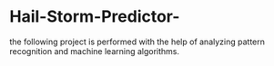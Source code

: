 # Hail-Storm-Predictor-
the following project is performed with the help of analyzing pattern recognition and machine learning algorithms. 

